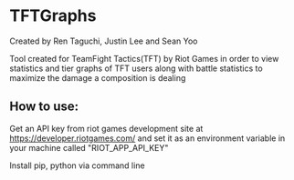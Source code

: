 # TFTGraphs
Created by Ren Taguchi, Justin Lee and Sean Yoo

Tool created for TeamFight Tactics(TFT) by Riot Games in order to view statistics and tier graphs of TFT users along with battle statistics to maximize the damage a composition is dealing

## How to use:
Get an API key from riot games development site at https://developer.riotgames.com/ and set it as an environment variable in your machine called "RIOT_APP_API_KEY"

Install pip, python via command line
